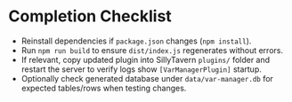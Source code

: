 # Completion Checklist
- Reinstall dependencies if `package.json` changes (`npm install`).
- Run `npm run build` to ensure `dist/index.js` regenerates without errors.
- If relevant, copy updated plugin into SillyTavern `plugins/` folder and restart the server to verify logs show `[VarManagerPlugin]` startup.
- Optionally check generated database under `data/var-manager.db` for expected tables/rows when testing changes.